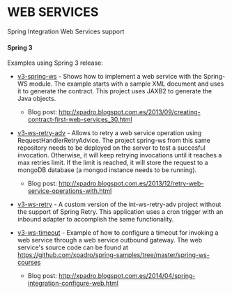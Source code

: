 # WEB SERVICES
Spring Integration Web Services support
#### Spring 3
Examples using Spring 3 release:

* [v3-spring-ws] - Shows how to implement a web service with the Spring-WS module. The example starts with a sample XML document and uses it to generate the contract. This project uses JAXB2 to generate the Java objects.
  * Blog post: http://xpadro.blogspot.com.es/2013/09/creating-contract-first-web-services_30.html

* [v3-ws-retry-adv] - Allows to retry a web service operation using RequestHandlerRetryAdvice. The project spring-ws from this same repository needs to be deployed on the server to test a succesful invocation. Otherwise, it will keep retrying invocations until it reaches a max retries limit. If the limit is reached, it will store the request to a mongoDB database (a mongod instance needs to be running).
  * Blog post: http://xpadro.blogspot.com.es/2013/12/retry-web-service-operations-with.html

* [v3-ws-retry] - A custom version of the int-ws-retry-adv project without the support of Spring Retry. This application uses a cron trigger with an inbound adapter to accomplish the same functionality.

* [v3-ws-timeout] - Example of how to configure a timeout for invoking a web service through a web service outbound gateway. The web service's source code can be found at https://github.com/xpadro/spring-samples/tree/master/spring-ws-courses
  * Blog post: http://xpadro.blogspot.com.es/2014/04/spring-integration-configure-web.html
  

   [v3-spring-ws]: https://github.com/xpadro/spring-integration/tree/master/webservices/v3-spring-ws
   [v3-ws-retry-adv]: https://github.com/xpadro/spring-integration/tree/master/webservices/v3-ws-retry-adv
   [v3-ws-retry]: https://github.com/xpadro/spring-integration/tree/master/webservices/v3-ws-retry
   [v3-ws-timeout]: https://github.com/xpadro/spring-integration/tree/master/webservices/v3-ws-timeout

